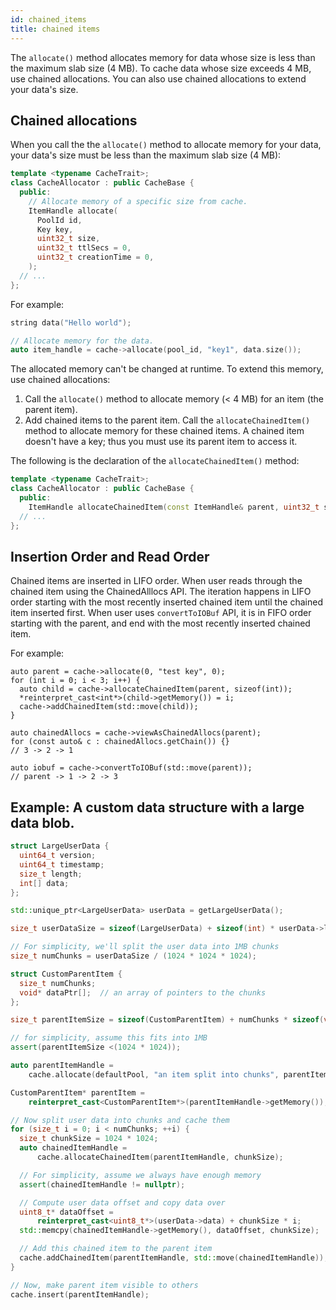 ```yaml
---
id: chained_items
title: chained items
---
```


The `allocate()` method allocates memory for data whose size is less than the maximum slab size (4 MB). To cache data whose size exceeds 4 MB, use chained allocations.
You can also use chained allocations to extend your data's size.

## Chained allocations

When you call the the `allocate()` method to allocate memory for your data, your data's size must be less than the maximum slab size (4 MB):

```cpp
template <typename CacheTrait>;
class CacheAllocator : public CacheBase {
  public:
    // Allocate memory of a specific size from cache.
    ItemHandle allocate(
      PoolId id,
      Key key,
      uint32_t size,
      uint32_t ttlSecs = 0,
      uint32_t creationTime = 0,
    );
  // ...
};
```

For example:

```cpp
string data("Hello world");

// Allocate memory for the data.
auto item_handle = cache->allocate(pool_id, "key1", data.size());
```

The allocated memory can't be changed at runtime. To extend this memory, use chained allocations:

1. Call the `allocate()` method to allocate memory (< 4 MB) for an item (the parent item).
2. Add chained items to the parent item. Call the `allocateChainedItem()` method to allocate memory for these chained items. A chained item doesn't have a key; thus you must use its parent item to access it.

The following is the declaration of the `allocateChainedItem()` method:

```cpp
template <typename CacheTrait>;
class CacheAllocator : public CacheBase {
  public:
    ItemHandle allocateChainedItem(const ItemHandle& parent, uint32_t size);
  // ...
};
```

## Insertion Order and Read Order
Chained items are inserted in LIFO order. When user reads through the chained item using the ChainedAlllocs API. The iteration happens in LIFO order starting with the most recently inserted chained item until the chained item inserted first. When user uses `convertToIOBuf` API, it is in FIFO order starting with the parent, and end with the most recently inserted chained item.

For example:

```
auto parent = cache->allocate(0, "test key", 0);
for (int i = 0; i < 3; i++) {
  auto child = cache->allocateChainedItem(parent, sizeof(int));
  *reinterpret_cast<int*>(child->getMemory()) = i;
  cache->addChainedItem(std::move(child));
}

auto chainedAllocs = cache->viewAsChainedAllocs(parent);
for (const auto& c : chainedAllocs.getChain()) {}
// 3 -> 2 -> 1

auto iobuf = cache->convertToIOBuf(std::move(parent));
// parent -> 1 -> 2 -> 3
```

## Example: A custom data structure with a large data blob.

```cpp
struct LargeUserData {
  uint64_t version;
  uint64_t timestamp;
  size_t length;
  int[] data;
};

std::unique_ptr<LargeUserData> userData = getLargeUserData();

size_t userDataSize = sizeof(LargeUserData) + sizeof(int) * userData->length;

// For simplicity, we'll split the user data into 1MB chunks
size_t numChunks = userDataSize / (1024 * 1024 * 1024);

struct CustomParentItem {
  size_t numChunks;
  void* dataPtr[];  // an array of pointers to the chunks
};

size_t parentItemSize = sizeof(CustomParentItem) + numChunks * sizeof(void*);

// for simplicity, assume this fits into 1MB
assert(parentItemSize <(1024 * 1024));

auto parentItemHandle =
    cache.allocate(defaultPool, "an item split into chunks", parentItemSize);

CustomParentItem* parentItem =
    reinterpret_cast<CustomParentItem*>(parentItemHandle->getMemory());

// Now split user data into chunks and cache them
for (size_t i = 0; i < numChunks; ++i) {
  size_t chunkSize = 1024 * 1024;
  auto chainedItemHandle =
      cache.allocateChainedItem(parentItemHandle, chunkSize);

  // For simplicity, assume we always have enough memory
  assert(chainedItemHandle != nullptr);

  // Compute user data offset and copy data over
  uint8_t* dataOffset =
      reinterpret_cast<uint8_t*>(userData->data) + chunkSize * i;
  std::memcpy(chainedItemHandle->getMemory(), dataOffset, chunkSize);

  // Add this chained item to the parent item
  cache.addChainedItem(parentItemHandle, std::move(chainedItemHandle));
}

// Now, make parent item visible to others
cache.insert(parentItemHandle);
```
